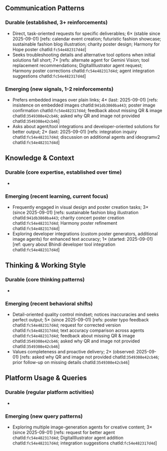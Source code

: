 ## Communication Patterns
### Durable (established, 3+ reinforcements)
- Direct, task-oriented requests for specific deliverables; 6× (stable since 2025-09-01) [refs: calendar event creation; futuristic fashion showcase; sustainable fashion blog illustration; charity poster design; Harmony for Hope poster chatId:`fc54e482317d4d`]
- Seeks troubleshooting details and alternative tool options when initial solutions fall short; 7× [refs: alternate agent for Gemini Vision; tool replacement recommendations; DigitalIllustrator agent request; Harmony poster corrections chatId:`fc54e482317d4d`; agent integration suggestions chatId:`fc54e482317d4d`]

### Emerging (new signals, 1-2 reinforcements)
- Prefers embedded images over plain links; 4× (last: 2025-09-01) [refs: insistence on embedded images chatId:`941db3860ba443`; poster image confirmation chatId:`fc54e482317d4d`; feedback about missing QR & image chatId:`3549308e42cb46`; asked why QR and image not provided chatId:`3549308e42cb46`]
- Asks about agent/tool integrations and developer-oriented solutions for better output; 2× (last: 2025-09-01) [refs: integration inquiry chatId:`fc54e482317d4d`; discussion on additional agents and ideogramv2 chatId:`fc54e482317d4d`]

## Knowledge & Context
### Durable (core expertise, established over time)
-

### Emerging (recent learning, current focus)
- Frequently engaged in visual design and poster creation tasks; 3× (since 2025-09-01) [refs: sustainable fashion blog illustration chatId:`941db3860ba443`; charity concert poster creation chatId:`fc54e482317d4d`; Harmony poster refinement chatId:`fc54e482317d4d`]
- Exploring developer integrations (custom poster generators, additional image agents) for enhanced text accuracy; 1× (started: 2025-09-01) [ref: query about Bhindi developer tool integration chatId:`fc54e482317d4d`]

## Thinking & Working Style
### Durable (core thinking patterns)
-

### Emerging (recent behavioral shifts)
- Detail-oriented quality control mindset; notices inaccuracies and seeks perfect output; 5× (since 2025-09-01) [refs: poster typo feedback chatId:`fc54e482317d4d`; request for corrected version chatId:`fc54e482317d4d`; text accuracy comparison across agents chatId:`fc54e482317d4d`; feedback about missing QR & image chatId:`3549308e42cb46`; asked why QR and image not provided chatId:`3549308e42cb46`]
- Values completeness and proactive delivery; 2× (observed: 2025-09-01) [refs: asked why QR and image not provided chatId:`3549308e42cb46`; prior follow-up on missing details chatId:`3549308e42cb46`]

## Platform Usage & Queries
### Durable (regular platform activities)
-

### Emerging (new query patterns)
- Exploring multiple image-generation agents for creative content; 3× (since 2025-09-01) [refs: request for better agent chatId:`fc54e482317d4d`; DigitalIllustrator agent addition chatId:`fc54e482317d4d`; integration suggestions chatId:`fc54e482317d4d`]